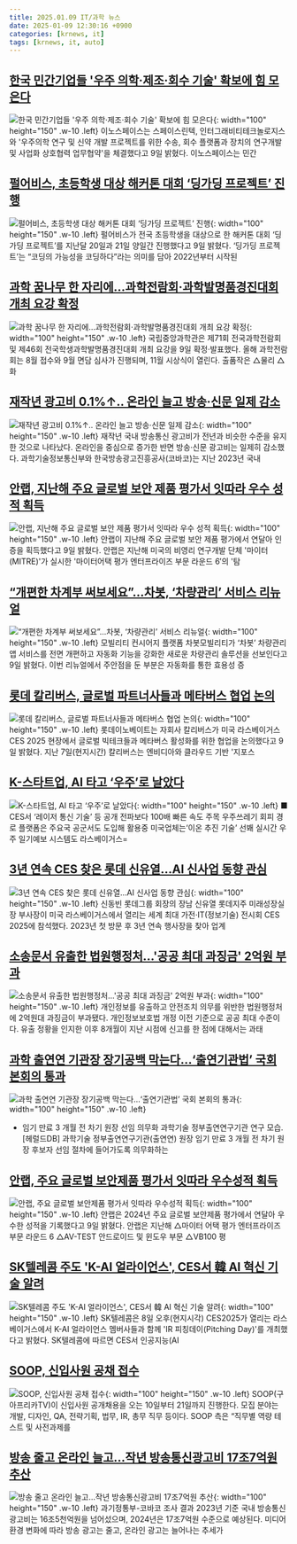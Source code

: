 ```yaml
---
title: 2025.01.09 IT/과학 뉴스
date: 2025-01-09 12:30:16 +0900
categories: [krnews, it]
tags: [krnews, it, auto]
---
```

## [한국 민간기업들 '우주 의학·제조·회수 기술' 확보에 힘 모은다](https://n.news.naver.com/mnews/article/421/0008012724)

![한국 민간기업들 '우주 의학·제조·회수 기술' 확보에 힘 모은다](https://mimgnews.pstatic.net/image/origin/421/2025/01/09/8012724.jpg?type=nf220_150){: width="100" height="150" .w-10 .left}
이노스페이스는 스페이스린텍, 인터그래비티테크놀로지스와 '우주의학 연구 및 신약 개발 프로젝트를 위한 수송, 회수 플랫폼과 장치의 연구개발 및 사업화 상호협력 업무협약'을 체결했다고 9일 밝혔다. 이노스페이스는 민간

## [펄어비스, 초등학생 대상 해커톤 대회 ‘딩가딩 프로젝트’ 진행](https://n.news.naver.com/mnews/article/366/0001046060)

![펄어비스, 초등학생 대상 해커톤 대회 ‘딩가딩 프로젝트’ 진행](https://mimgnews.pstatic.net/image/origin/366/2025/01/09/1046060.jpg?type=nf220_150){: width="100" height="150" .w-10 .left}
펄어비스가 전국 초등학생을 대상으로 한 해커톤 대회 ‘딩가딩 프로젝트’를 지난달 20일과 21일 양일간 진행했다고 9일 밝혔다. ‘딩가딩 프로젝트’는 “코딩의 가능성을 코딩하다”라는 의미를 담아 2022년부터 시작된

## [과학 꿈나무 한 자리에…과학전람회·과학발명품경진대회 개최 요강 확정](https://n.news.naver.com/mnews/article/030/0003274629)

![과학 꿈나무 한 자리에…과학전람회·과학발명품경진대회 개최 요강 확정](https://mimgnews.pstatic.net/image/origin/030/2025/01/09/3274629.jpg?type=nf220_150){: width="100" height="150" .w-10 .left}
국립중앙과학관은 제71회 전국과학전람회 및 제46회 전국학생과학발명품경진대회 개최 요강을 9일 확정·발표했다. 올해 과학전람회는 8월 접수와 9월 면담 심사가 진행되며, 11월 시상식이 열린다. 출품작은 △물리 △화

## [재작년 광고비 0.1%↑.. 온라인 늘고 방송·신문 일제 감소](https://n.news.naver.com/mnews/article/014/0005293318)

![재작년 광고비 0.1%↑.. 온라인 늘고 방송·신문 일제 감소](https://mimgnews.pstatic.net/image/origin/014/2025/01/09/5293318.jpg?type=nf220_150){: width="100" height="150" .w-10 .left}
재작년 국내 방송통신 광고비가 전년과 비슷한 수준을 유지한 것으로 나타났다. 온라인을 중심으로 증가한 반면 방송·신문 광고비는 일제히 감소했다. 과학기술정보통신부와 한국방송광고진흥공사(코바코)는 지난 2023년 국내

## [안랩, 지난해 주요 글로벌 보안 제품 평가서 잇따라 우수 성적 획득](https://n.news.naver.com/mnews/article/029/0002928273)

![안랩, 지난해 주요 글로벌 보안 제품 평가서 잇따라 우수 성적 획득](https://mimgnews.pstatic.net/image/origin/029/2025/01/09/2928273.jpg?type=nf220_150){: width="100" height="150" .w-10 .left}
안랩이 지난해 주요 글로벌 보안 제품 평가에서 연달아 인증을 획득했다고 9일 밝혔다. 안랩은 지난해 미국의 비영리 연구개발 단체 '마이터(MITRE)'가 실시한 '마이터어택 평가 엔터프라이즈 부문 라운드 6′의 '탐

## [“개편한 차계부 써보세요”…차봇, ‘차량관리’ 서비스 리뉴얼](https://n.news.naver.com/mnews/article/009/0005426263)

![“개편한 차계부 써보세요”…차봇, ‘차량관리’ 서비스 리뉴얼](https://mimgnews.pstatic.net/image/origin/009/2025/01/09/5426263.jpg?type=nf220_150){: width="100" height="150" .w-10 .left}
모빌리티 컨시어지 플랫폼 차봇모빌리티가 ‘차봇’ 차량관리 앱 서비스를 전면 개편하고 자동화 기능을 강화한 새로운 차량관리 솔루션을 선보인다고 9일 밝혔다. 이번 리뉴얼에서 주안점을 둔 부분은 자동화를 통한 효용성 증

## [롯데 칼리버스, 글로벌 파트너사들과 메타버스 협업 논의](https://n.news.naver.com/mnews/article/029/0002928290)

![롯데 칼리버스, 글로벌 파트너사들과 메타버스 협업 논의](https://mimgnews.pstatic.net/image/origin/029/2025/01/09/2928290.jpg?type=nf220_150){: width="100" height="150" .w-10 .left}
롯데이노베이트는 자회사 칼리버스가 미국 라스베이거스 CES 2025 현장에서 글로벌 빅테크들과 메타버스 활성화를 위한 협업을 논의했다고 9일 밝혔다. 지난 7일(현지시간) 칼리버스는 엔비디아와 클라우드 기반 '지포스

## [K-스타트업, AI 타고 ‘우주’로 날았다](https://n.news.naver.com/mnews/article/021/0002683011)

![K-스타트업, AI 타고 ‘우주’로 날았다](https://mimgnews.pstatic.net/image/origin/021/2025/01/09/2683011.jpg?type=nf220_150){: width="100" height="150" .w-10 .left}
■ CES서 ‘레이저 통신 기술’ 등 공개 전파보다 100배 빠른 속도 주목 우주쓰레기 회피 경로 플랫폼은 주요국 공군서도 도입해 활용중 미국업체는‘이온 추진 기술’ 선봬 실시간 우주 일기예보 시스템도 라스베이거스=

## [3년 연속 CES 찾은 롯데 신유열...AI 신사업 동향 관심](https://n.news.naver.com/mnews/article/008/0005138393)

![3년 연속 CES 찾은 롯데 신유열...AI 신사업 동향 관심](https://mimgnews.pstatic.net/image/origin/008/2025/01/08/5138393.jpg?type=nf220_150){: width="100" height="150" .w-10 .left}
신동빈 롯데그룹 회장의 장남 신유열 롯데지주 미래성장실장 부사장이 미국 라스베이거스에서 열리는 세계 최대 가전·IT(정보기술) 전시회 CES 2025에 참석했다. 2023년 첫 방문 후 3년 연속 행사장을 찾아 업계

## [소송문서 유출한 법원행정처…'공공 최대 과징금' 2억원 부과](https://n.news.naver.com/mnews/article/138/0002189156)

![소송문서 유출한 법원행정처…'공공 최대 과징금' 2억원 부과](https://mimgnews.pstatic.net/image/origin/138/2025/01/09/2189156.jpg?type=nf220_150){: width="100" height="150" .w-10 .left}
개인정보를 유출하고 안전조치 의무를 위반한 법원행정처에 2억원대 과징금이 부과됐다. 개인정보보호법 개정 이전 기준으로 공공 최대 수준이다. 유출 정황을 인지한 이후 8개월이 지난 시점에 신고를 한 점에 대해서는 과태

## [과학 출연연 기관장 장기공백 막는다…‘출연기관법’ 국회 본회의 통과](https://n.news.naver.com/mnews/article/016/0002413572)

![과학 출연연 기관장 장기공백 막는다…‘출연기관법’ 국회 본회의 통과](https://mimgnews.pstatic.net/image/origin/016/2025/01/09/2413572.jpg?type=nf220_150){: width="100" height="150" .w-10 .left}
- 임기 만료 3 개월 전 차기 원장 선임 의무화 과학기술 정부출연연구기관 연구 모습.[헤럴드DB] 과학기술 정부출연연구기관(출연연) 원장 임기 만료 3 개월 전 차기 원장 후보자 선임 절차에 들어가도록 의무화하는

## [안랩, 주요 글로벌 보안제품 평가서 잇따라 우수성적 획득](https://n.news.naver.com/mnews/article/008/0005138877)

![안랩, 주요 글로벌 보안제품 평가서 잇따라 우수성적 획득](https://mimgnews.pstatic.net/image/origin/008/2025/01/09/5138877.jpg?type=nf220_150){: width="100" height="150" .w-10 .left}
안랩은 2024년 주요 글로벌 보안제품 평가에서 연달아 우수한 성적을 기록했다고 9일 밝혔다. 안랩은 지난해 △마이터 어택 평가 엔터프라이즈 부문 라운드 6 △AV-TEST 안드로이드 및 윈도우 부문 △VB100 평

## [SK텔레콤 주도 'K-AI 얼라이언스', CES서 韓 AI 혁신 기술 알려](https://n.news.naver.com/mnews/article/015/0005080035)

![SK텔레콤 주도 'K-AI 얼라이언스', CES서 韓 AI 혁신 기술 알려](https://mimgnews.pstatic.net/image/origin/015/2025/01/09/5080035.jpg?type=nf220_150){: width="100" height="150" .w-10 .left}
SK텔레콤은 8일 오후(현지시각) CES2025가 열리는 라스베이거스에서 K-AI 얼라이언스 멤버사들과 함께 'IR 피칭데이(Pitching Day)'를 개최했다고 밝혔다. SK텔레콤에 따르면 CES서 인공지능(AI

## [SOOP, 신입사원 공채 접수](https://n.news.naver.com/mnews/article/005/0001750730)

![SOOP, 신입사원 공채 접수](https://mimgnews.pstatic.net/image/origin/005/2025/01/09/1750730.jpg?type=nf220_150){: width="100" height="150" .w-10 .left}
SOOP(구 아프리카TV)이 신입사원 공개채용을 오는 10일부터 21일까지 진행한다. 모집 분야는 개발, 디자인, QA, 전략기획, 법무, IR, 총무 직무 등이다. SOOP 측은 “직무별 역량 테스트 및 사전과제를

## [방송 줄고 온라인 늘고…작년 방송통신광고비 17조7억원 추산](https://n.news.naver.com/mnews/article/001/0015150689)

![방송 줄고 온라인 늘고…작년 방송통신광고비 17조7억원 추산](https://mimgnews.pstatic.net/image/origin/001/2025/01/09/15150689.jpg?type=nf220_150){: width="100" height="150" .w-10 .left}
과기정통부-코바코 조사 결과 2023년 기준 국내 방송통신광고비는 16조5천억원을 넘어섰으며, 2024년은 17조7억원 수준으로 예상된다. 미디어 환경 변화에 따라 방송 광고는 줄고, 온라인 광고는 늘어나는 추세가

